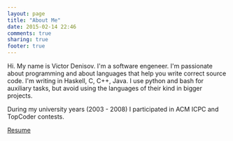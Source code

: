 ```yaml
---
layout: page
title: "About Me"
date: 2015-02-14 22:46
comments: true
sharing: true
footer: true
---
```

Hi. My name is Victor Denisov. I'm a software engeneer. I'm passionate about
programming and about languages that help you write correct source code. I'm
writing in Haskell, C, C++, Java. I use python and bash for auxiliary tasks,
but avoid using the languages of their kind in bigger projects.

During my university years (2003 - 2008) I participated in ACM ICPC and TopCoder
contests.

[Resume](/about-me/CV.pdf)
